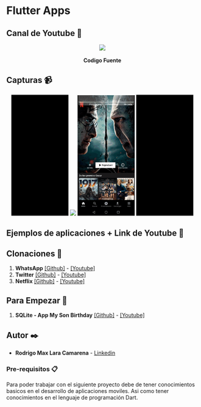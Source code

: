 # Flutter Apps

## Canal de Youtube 🚀

<p align="center">
  <a title="Codigo Fuente" href="https://www.youtube.com/codigofuente" target="_blank">
<img src="https://yt3.ggpht.com/a-/AOh14Ggu5Wml45UPksoMVJq2rqctYSp_bLbg3U1zYmoO5g=s288-c-k-c0xffffffff-no-rj-mo" width="100" />
  </a>
</p>
<p align="center">
  <b>Codigo Fuente</b>
</p>

## Capturas 📹

<p align="center">
<img src="https://github.com/Rodrigolara05/Flutter-WhatsApp-Clone/blob/master/README-gif/captura-principal.gif" width="150" />
<img src="https://github.com/Rodrigolara05/Flutter-Twitter-Clone/blob/master/README-gif/captura-principal.gif" width="150" />
<img src="https://github.com/Rodrigolara05/Flutter-Netflix-Clone/blob/master/README-gif/captura-principal.gif" width="150" />
<img src="https://github.com/Rodrigolara05/My-Son-Birthday-SQLite-Flutter/blob/master/README-gif/captura-principal.gif" width="150" />
</p>

## Ejemplos de aplicaciones + Link de Youtube 📌
## Clonaciones 📌
<ol>
  <li><b>WhatsApp</b> <a href="https://github.com/Rodrigolara05/Flutter-WhatsApp-Clone/" target="_blank">[Github]</a> 
   - <a href="https://youtu.be/x-lpMDZaHo8" target="_blank">[Youtube]</a></li>
  <li><b>Twitter</b> <a href="https://github.com/Rodrigolara05/Flutter-Twitter-Clone/" target="_blank">[Github]</a> 
   - <a href="https://youtu.be/Sek8ZVr4IWY" target="_blank">[Youtube]</a></li>
  <li><b>Netflix</b> <a href="https://github.com/Rodrigolara05/Flutter-Netflix-Clone/" target="_blank">[Github]</a> 
   - <a href="https://www.youtube.com/watch?v=Qwwi8DiUJ60&t=68s" target="_blank">[Youtube]</a></li>
</ol>

## Para Empezar 📌

<ol>
  <li><b>SQLite - App My Son Birthday</b> <a href="https://github.com/Rodrigolara05/My-Son-Birthday-SQLite-Flutter/" target="_blank">[Github]</a> 
   - <a href="https://youtube.com/CodigoFuente" target="_blank">[Youtube]</a></li>
</ol>

## Autor ✒️

* **Rodrigo Max Lara Camarena** -  [Linkedin](https://www.linkedin.com/in/rodrigolara05)

### Pre-requisitos 📋

Para poder trabajar con el siguiente proyecto debe de tener conocimientos basicos en el desarrollo de aplicaciones moviles.
Asi como tener conocimientos en el lenguaje de programación Dart.
